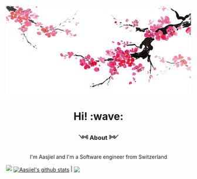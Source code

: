 
<img align="center" src="./assets/imgbin_japanese-art-ink-wash-painting-japanese-painting.png">
<h1 align='center'> Hi! :wave: </h1>
<h3 align='center'> ༺ About ༻ </h3>
<p align='center'>I'm Aasjiel and I'm a Software engineer from Switzerland</p>

<img src="https://github-readme-stats.vercel.app/api?username=aasjiel&count_private=true&show_icons=true&theme=vue" />
<a href="https://github.com/anuraghazra/github-readme-stats"><img align="center" src="https://github-readme-stats.vercel.app/api?username=aasjiel&show_icons=true&include_all_commits=true&theme=buefy&hide_border=true" alt="Aasjiel's github stats" /></a> | <a href="https://github.com/anuraghazra/github-readme-stats"><img align="center" src="https://github-readme-stats.vercel.app/api/top-langs/?username=aasjiel&theme=buefy&hide_border=true" /></a>

<!--
**Aasjiel/aasjiel** is a ✨ _special_ ✨ repository because its `README.md` (this file) appears on your GitHub profile.

Here are some ideas to get you started:

- 🔭 I’m currently working on ...
- 🌱 I’m currently learning ...
- 👯 I’m looking to collaborate on ...
- 🤔 I’m looking for help with ...
- 💬 Ask me about ...
- 📫 How to reach me: ...
- 😄 Pronouns: ...
- ⚡ Fun fact: ...
-->
